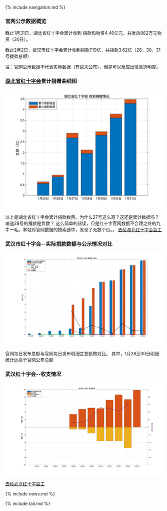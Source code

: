 
{% include navigation.md %}


<!--本站旨在收集湖北/武汉红十字的相关公示信息，集中展示，为大家做参考。同时我们对舆论节点做一个[时间轴](#时间轴)整理。-->

### 官网公示数据概览
截止1月31日，湖北省红十字会累计收到 捐款和物资4.46亿元。共发放862万元物资（30日）。

截止2月2日，武汉市红十字会累计收到捐款7.19亿，共拨款3.62亿（28，30，31号拨款总额）

注：官网公示数据不代表实际数据（有些未公布），但是可以反应出信息透明度。

### [湖北省红十字会](http://hbsredcross.org.cn/)累计捐赠曲线图

![img](data/hubei-donation-25-31.jpg)

以上是湖北省红十字会累计捐款数目。为什么27号这么高？这还是累计数据吗？难道28号的捐款是负数？
这么简单的错误，只是红十字官网数据不合理之处的九牛一毛。本站对官网数据的摸索途中，发现了无数个瓜。。
[去给湖北红十字会监工](./hubei)

### 武汉市红十字会--实际捐款数额与公示情况对比 


<!--  ![](data/wh_sr_redcross2_2.jpg)  -->


![](https://github.com/azurini/data_public/blob/master/武汉红十字会--实际捐款数额与公示情况对比.jpg?raw=true)

官网每日发布总额与官网每日发布明细之总额做对比。
其中，1月28至30日明细统计远高于官网公布总额


### 武汉红十字会--收支情况

![](https://github.com/azurini/data_public/blob/master/武汉红十字会--收支情况.jpg?raw=true)


[去给武汉红十字监工](./wuhan)

<!-- [查看统计数据](raw_data/summary/武汉红十字会捐款收支情况2.xlsx) -->



{% include news.md %}

{% include tail.md %}
